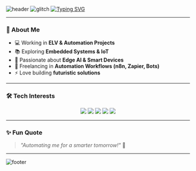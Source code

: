 ![header](https://capsule-render.vercel.app/api?type=waving&color=0:00f260,100:0575e6&height=200&section=header&text=Abishek%20MS&fontSize=40&fontColor=fff)
![glitch](https://readme-typing-svg.herokuapp.com?font=Fira+Code&size=30&duration=3000&pause=1000&color=00F7FF&center=true&vCenter=true&width=700&lines=👾+Abishek+MS;⚡+Automation+%26+IoT;🚀+Futuristic+Engineer)
[![Typing SVG](https://readme-typing-svg.herokuapp.com?size=22&color=00F7FF&center=true&vCenter=true&width=600&lines=🚀+ELV+Project+Engineer;⚡+Embedded+IoT+%26+Edge+AI+Learner;🤖+Automation+Workflow+Freelancer;🌟+Tech+Explorer+%7C+Futuristic+Thinker)](https://git.io/typing-svg)

---

### 🌟 About Me  
- 💻 Working in **ELV & Automation Projects**  
- 📚 Exploring **Embedded Systems & IoT**  
- 🤖 Passionate about **Edge AI & Smart Devices**  
- 🎯 Freelancing in **Automation Workflows (n8n, Zapier, Bots)**  
- ⚡ Love building **futuristic solutions**  

---

### 🛠️ Tech Interests  
<p align="center">
  <img src="https://img.shields.io/badge/Embedded%20Systems-00979D?style=for-the-badge&logo=arduino&logoColor=white" />
  <img src="https://img.shields.io/badge/IoT-FF6F00?style=for-the-badge&logo=esphome&logoColor=white" />
  <img src="https://img.shields.io/badge/Automation-F05032?style=for-the-badge&logo=zapier&logoColor=white" />
  <img src="https://img.shields.io/badge/Edge%20AI-8E2DE2?style=for-the-badge&logo=tensorflow&logoColor=white" />
  <img src="https://img.shields.io/badge/Python-3776AB?style=for-the-badge&logo=python&logoColor=white" />
</p>

---

### ✨ Fun Quote  
> *"Automating me for a smarter tomorrow!"* 🚀  

---

![footer](https://capsule-render.vercel.app/api?type=waving&color=0:0575e6,100:00f260&height=150&section=footer)
